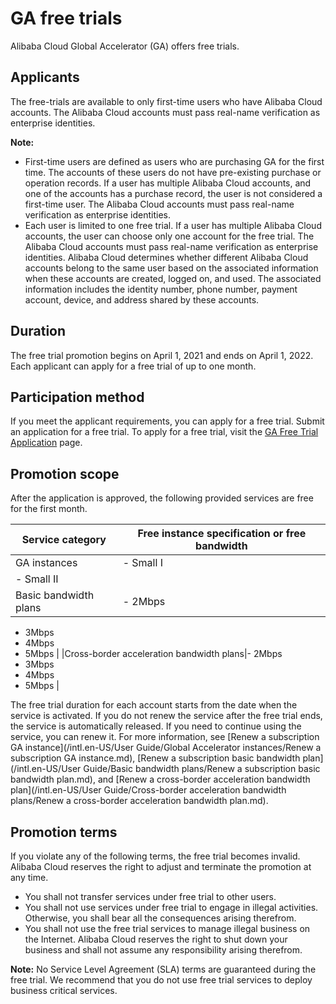 # GA free trials

Alibaba Cloud Global Accelerator \(GA\) offers free trials.

## Applicants

The free-trials are available to only first-time users who have Alibaba Cloud accounts. The Alibaba Cloud accounts must pass real-name verification as enterprise identities.

**Note:**

-   First-time users are defined as users who are purchasing GA for the first time. The accounts of these users do not have pre-existing purchase or operation records. If a user has multiple Alibaba Cloud accounts, and one of the accounts has a purchase record, the user is not considered a first-time user. The Alibaba Cloud accounts must pass real-name verification as enterprise identities.
-   Each user is limited to one free trial. If a user has multiple Alibaba Cloud accounts, the user can choose only one account for the free trial. The Alibaba Cloud accounts must pass real-name verification as enterprise identities. Alibaba Cloud determines whether different Alibaba Cloud accounts belong to the same user based on the associated information when these accounts are created, logged on, and used. The associated information includes the identity number, phone number, payment account, device, and address shared by these accounts.

## Duration

The free trial promotion begins on April 1, 2021 and ends on April 1, 2022. Each applicant can apply for a free trial of up to one month.

## Participation method

If you meet the applicant requirements, you can apply for a free trial. Submit an application for a free trial. To apply for a free trial, visit the [GA Free Trial Application](https://page-intl.aliyun.com/form/act857014000/index.htm) page.

## Promotion scope

After the application is approved, the following provided services are free for the first month.

|Service category|Free instance specification or free bandwidth|
|----------------|---------------------------------------------|
|GA instances|-   Small I
-   Small II |
|Basic bandwidth plans|-   2Mbps
-   3Mbps
-   4Mbps
-   5Mbps |
|Cross-border acceleration bandwidth plans|-   2Mbps
-   3Mbps
-   4Mbps
-   5Mbps |

The free trial duration for each account starts from the date when the service is activated. If you do not renew the service after the free trial ends, the service is automatically released. If you need to continue using the service, you can renew it. For more information, see [Renew a subscription GA instance](/intl.en-US/User Guide/Global Accelerator instances/Renew a subscription GA instance.md), [Renew a subscription basic bandwidth plan](/intl.en-US/User Guide/Basic bandwidth plans/Renew a subscription basic bandwidth plan.md), and [Renew a cross-border acceleration bandwidth plan](/intl.en-US/User Guide/Cross-border acceleration bandwidth plans/Renew a cross-border acceleration bandwidth plan.md).

## Promotion terms

If you violate any of the following terms, the free trial becomes invalid. Alibaba Cloud reserves the right to adjust and terminate the promotion at any time.

-   You shall not transfer services under free trial to other users.
-   You shall not use services under free trial to engage in illegal activities. Otherwise, you shall bear all the consequences arising therefrom.
-   You shall not use the free trial services to manage illegal business on the Internet. Alibaba Cloud reserves the right to shut down your business and shall not assume any responsibility arising therefrom.

**Note:** No Service Level Agreement \(SLA\) terms are guaranteed during the free trial. We recommend that you do not use free trial services to deploy business critical services.


